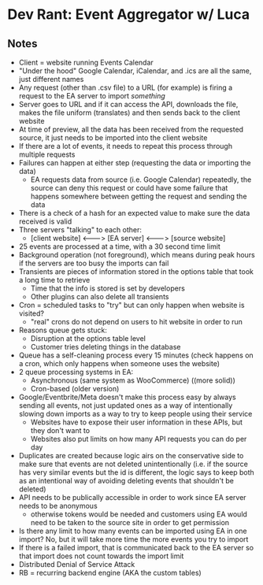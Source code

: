# Dev Rant: Event Aggregator w/ Luca

## Notes
- Client = website running Events Calendar 
- "Under the hood" Google Calendar, iCalendar, and .ics are all the same, just different names 
- Any request (other than .csv file) to a URL (for example) is firing a request to the EA server to import _something_
- Server goes to URL and if it can access the API, downloads the file, makes the file uniform (translates) and then sends back to the client website
- At time of preview, all the data has been received from the requested source, it just needs to be imported into the client website
- If there are a lot of events, it needs to repeat this process through multiple requests
- Failures can happen at either step (requesting the data or importing the data)
  - EA requests data from source (i.e. Google Calendar) repeatedly, the source can deny this request or could have some failure that happens somewhere between getting the request and sending the data
- There is a check of a hash for an expected value to make sure the data received is valid
- Three servers "talking" to each other:
  - [client website] <---> [EA server] <---> [source website]
- 25 events are processed at a time, with a 30 second time limit
- Background operation (not foreground), which means during peak hours if the servers are too busy the imports can fail
- Transients are pieces of information stored in the options table that took a long time to retrieve 
  - Time that the info is stored is set by developers 
  - Other plugins can also delete all transients 
- Cron = scheduled tasks to "try" but can only happen when website is visited? 
  - "real" crons do not depend on users to hit website in order to run 
- Reasons queue gets stuck:
  - Disruption at the options table level 
  - Customer tries deleting things in the database 
- Queue has a self-cleaning process every 15 minutes (check happens on a cron, which only happens when someone uses the website)
- 2 queue processing systems in EA:
  - Asynchronous (same system as WooCommerce) ((more solid))
  - Cron-based (older version)
- Google/Eventbrite/Meta doesn't make this process easy by always sending all events, not just updated ones as a way of intentionally slowing down imports as a way to try to keep people using their service
  - Websites have to expose their user information in these APIs, but they don't want to 
  - Websites also put limits on how many API requests you can do per day
- Duplicates are created because logic airs on the conservative side to make sure that events are not deleted unintentionally (i.e. if the source has very similar events but the id is different, the logic says to keep both as an intentional way of avoiding deleting events that shouldn't be deleted)
- API needs to be publically accessible in order to work since EA server needs to be anonymous 
  - otherwise tokens would be needed and customers using EA would need to be taken to the source site in order to get permission
- Is there any limit to how many events can be imported using EA in one import? No, but it will take more time the more events you try to import
- If there is a failed import, that is communicated back to the EA server so that import does not count towards the import limit
- Distributed Denial of Service Attack 
- RB = recurring backend engine (AKA the custom tables)
